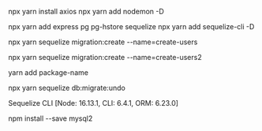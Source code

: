 npx yarn install axios
npx yarn add nodemon -D

npx yarn add express pg pg-hstore sequelize
npx yarn add sequelize-cli -D  

npx yarn sequelize migration:create --name=create-users

npx yarn sequelize migration:create --name=create-users2

yarn add package-name

npx yarn sequelize db:migrate:undo

Sequelize CLI [Node: 16.13.1, CLI: 6.4.1, ORM: 6.23.0]      

npm install --save mysql2

